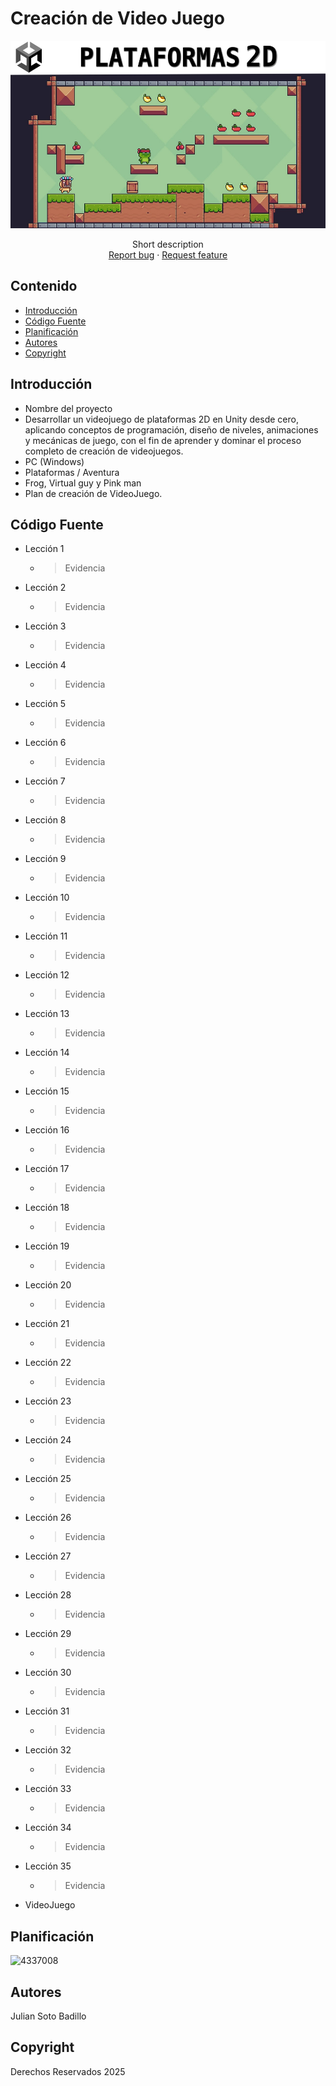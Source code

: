 # Creación de Video Juego
<p align="center">
    <img src="img/portadavideogame2D.jpg" alt="Logo" width=1200 height=300>

  <p align="center">
    Short description
    <br>
    <a href="https://reponame/issues/new?template=bug.md">Report bug</a>
    ·
    <a href="https://reponame/issues/new?template=feature.md&labels=feature">Request feature</a>
  </p>
</p>


## Contenido

- [Introducción](#introducción)
- [Código Fuente](#código-fuente)
- [Planificación](#planificación)
- [Autores](#autores)
- [Copyright](#copyright)


## Introducción

- Nombre del proyecto
- Desarrollar un videojuego de plataformas 2D en Unity desde cero, aplicando conceptos de programación, diseño de niveles, animaciones y mecánicas de juego, con el fin de aprender y dominar el      proceso completo de creación de videojuegos.
- PC (Windows)
- Plataformas / Aventura
- Frog, Virtual guy y Pink man
- Plan de creación de VideoJuego.

## Código Fuente

* Lección 1
  * > Evidencia
* Lección 2
  * > Evidencia
* Lección 3
  * > Evidencia
* Lección 4
  * > Evidencia
* Lección 5
  * > Evidencia
* Lección 6
  * > Evidencia
* Lección 7
  * > Evidencia
* Lección 8
  * > Evidencia
* Lección 9
  * > Evidencia
* Lección 10
  * > Evidencia
* Lección 11
  * > Evidencia
* Lección 12
  * > Evidencia
* Lección 13
  * > Evidencia
* Lección 14
  * > Evidencia
* Lección 15
  * > Evidencia
* Lección 16
  * > Evidencia
* Lección 17
  * > Evidencia
* Lección 18
  * > Evidencia
* Lección 19
  * > Evidencia
* Lección 20
  * > Evidencia
* Lección 21
  * > Evidencia
* Lección 22
  * > Evidencia
* Lección 23
  * > Evidencia
* Lección 24
  * > Evidencia
* Lección 25
  * > Evidencia
* Lección 26
  * > Evidencia
* Lección 27
  * > Evidencia
* Lección 28
  * > Evidencia
* Lección 29
  * > Evidencia
* Lección 30
  * > Evidencia
* Lección 31
  * > Evidencia
* Lección 32
  * > Evidencia
* Lección 33
  * > Evidencia
* Lección 34
  * > Evidencia
* Lección 35
  * > Evidencia
* VideoJuego

## Planificación

![4337008](https://user-images.githubusercontent.com/8560750/195951617-083a7e4d-323d-47b5-8e5e-529ded31bc06.jpg)

## Autores
Julian Soto Badillo

## Copyright
Derechos Reservados 2025
